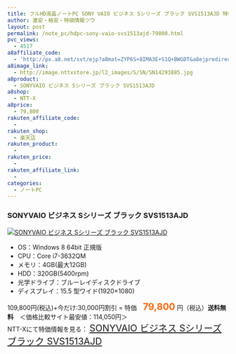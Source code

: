 ```yaml
---
title: フルHD液晶ノートPC SONY VAIO ビジネス Sシリーズ ブラック SVS1513AJD 特価79,800円！送料無料！
author: 激安・格安・特価情報ツウ
layout: post
permalink: /note_pc/hdpc-sony-vaio-svs1513ajd-79800.html
pvc_views:
  - 4517
a8affiliate_code:
  - 'http://px.a8.net/svt/ejp?a8mat=ZYP6S+8IMA3E+S1Q+BWGDT&a8ejpredirect=http://nttxstore.jp/_II_SN14293885'
a8image_link:
  - http://image.nttxstore.jp/l2_images/S/SN/SN14293885.jpg
a8product:
  - SONYVAIO ビジネス Sシリーズ ブラック SVS1513AJD
a8shop:
  - NTT-X
a8price:
  - 79,800
rakuten_affiliate_code:
  - 
rakuten_shop:
  - 楽天店
rakuten_product:
  - 
rakuten_price:
  - 
rakuten_affiliate_link:
  - 
categories:
  - ノートPC
---
```

### SONYVAIO ビジネス Sシリーズ ブラック SVS1513AJD

<div class="img-bg2 img_L">
  <a title="SONYVAIO ビジネス Sシリーズ ブラック SVS1513AJD" href="http://px.a8.net/svt/ejp?a8mat=ZYP6S+8IMA3E+S1Q+BWGDT&a8ejpredirect=http://nttxstore.jp/_II_SN14293885" target="_blank"><img src="http://i0.wp.com/image.nttxstore.jp/l2_images/S/SN/SN14293885.jpg?resize=120%2C120" border="0" alt="SONYVAIO ビジネス Sシリーズ ブラック SVS1513AJD" style="border: 0pt none;" data-recalc-dims="1" /></a>
</div>

<!--more-->

  * OS：Windows 8 64bit 正規版
  * CPU：Core i7-3632QM
  * メモリ：4GB(最大12GB)
  * HDD：320GB(5400rpm)
  * 光学ドライブ：ブルーレイディスクドライブ
  * ディスプレイ：15.5 型ワイド(1920×1080)

109,800円(税込)+今だけ:30,000円割引 = 特価　<span style="color: #ff6600; font-size: 150%;"><strong>79,800</strong></span> 円（税込）**送料無料**　＜価格比較サイト最安値：114,050円＞  
NTT-Xにて特価情報を見る： <span style="font-size: 150%;"><a href="http://px.a8.net/svt/ejp?a8mat=ZYP6S+8IMA3E+S1Q+BWGDT&a8ejpredirect=http://nttxstore.jp/_II_SN14293885" target="_blank">SONYVAIO ビジネス Sシリーズ ブラック SVS1513AJD</a></span>